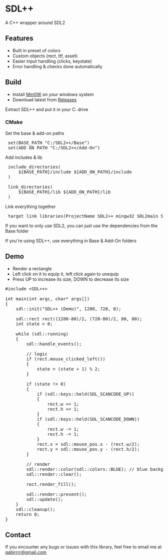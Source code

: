 # SDL++

A C++ wrapper around SDL2

## Features
- Built in preset of colors
- Custom objects (rect, ttf, asset)
- Easier input handling (clicks, keystate)
- Error handling & checks done automatically

## Build
- Install [MinGW](https://sourceforge.net/projects/mingw-w64/?utm_source=chatgpt.com) on your windows system
- Download latest from [Releases](https://github.com/qabirrrr/sdl-wrapper/releases)

Extract SDL++ and put it in your C: drive

### CMake
Set the base & add-on paths
<pre>
 set(BASE_PATH "C:/SDL2++/Base")
 set(ADD_ON_PATH "C:/SDL2++/Add-On")
</pre>

Add includes & lib
<pre>
 include_directories(
     ${BASE_PATH}/include ${ADD_ON_PATH}/include 
 )

 link_directories(
     ${BASE_PATH}/lib ${ADD_ON_PATH}/lib
 )
</pre>

Link everything together
<pre>
 target_link_libraries(ProjectName SDL2++ mingw32 SDL2main SDL2 SDL2_image SDL2_ttf SDL2_mixer)
</pre>

If you want to only use SDL2, you can just use the dependencies from the Base folder

If you're using SDL++, use everything in Base & Add-On folders

## Demo
 
- Render a rectangle
- Left click on it to equip it, left click again to unequip
- Press UP to increase its size, DOWN to decrease its size

<pre>
#include &lt;SDL++&gt;

int main(int argc, char* args[])
{
    sdl::init("SDL++ (Demo)", 1280, 720, 0);

    sdl::rect rect((1280-80)/2, (720-80)/2, 80, 80);
    int state = 0;

    while (sdl::running)
    {
        sdl::handle_events();

        // logic
        if (rect.mouse_clicked_left())
        {
            state = (state + 1) % 2;
        }

        if (state != 0)
        {
            if (sdl::keys::held(SDL_SCANCODE_UP))
            {
                rect.w += 1;
                rect.h += 1;
            }
            if (sdl::keys::held(SDL_SCANCODE_DOWN))
            {
                rect.w -= 1;
                rect.h -= 1;
            }
            rect.x = sdl::mouse_pos.x - (rect.w/2);
            rect.y = sdl::mouse_pos.y - (rect.h/2);
        }

        // render
        sdl::render::color(sdl::colors::BLUE); // blue background
        sdl::render::clear();

        rect.render_fill();

        sdl::render::present();
        sdl::update();
    }
    sdl::cleanup();
    return 0;
}
</pre>

## Contact
If you encounter any bugs or issues with this library, feel free to email me at qabirrrr@gmail.com
